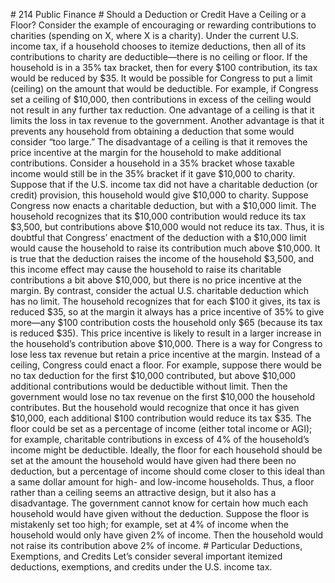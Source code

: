 \# 214 Public Finance # Should a Deduction or Credit Have a Ceiling or a Floor? Consider the example of encouraging or rewarding contributions to charities (spending on X, where X is a charity). Under the current U.S. income tax, if a household chooses to itemize deductions, then all of its contributions to charity are deductible—there is no ceiling or floor. If the household is in a 35% tax bracket, then for every $100 contribution, its tax would be reduced by $35. It would be possible for Congress to put a limit (ceiling) on the amount that would be deductible. For example, if Congress set a ceiling of $10,000, then contributions in excess of the ceiling would not result in any further tax reduction. One advantage of a ceiling is that it limits the loss in tax revenue to the government. Another advantage is that it prevents any household from obtaining a deduction that some would consider “too large.” The disadvantage of a ceiling is that it removes the price incentive at the margin for the household to make additional contributions. Consider a household in a 35% bracket whose taxable income would still be in the 35% bracket if it gave $10,000 to charity. Suppose that if the U.S. income tax did not have a charitable deduction (or credit) provision, this household would give $10,000 to charity. Suppose Congress now enacts a charitable deduction, but with a $10,000 limit. The household recognizes that its $10,000 contribution would reduce its tax $3,500, but contributions above $10,000 would not reduce its tax. Thus, it is doubtful that Congress’ enactment of the deduction with a $10,000 limit would cause the household to raise its contribution much above $10,000. It is true that the deduction raises the income of the household $3,500, and this income effect may cause the household to raise its charitable contributions a bit above $10,000, but there is no price incentive at the margin. By contrast, consider the actual U.S. charitable deduction which has no limit. The household recognizes that for each $100 it gives, its tax is reduced $35, so at the margin it always has a price incentive of 35% to give more—any $100 contribution costs the household only $65 (because its tax is reduced $35). This price incentive is likely to result in a larger increase in the household’s contribution above $10,000. There is a way for Congress to lose less tax revenue but retain a price incentive at the margin. Instead of a ceiling, Congress could enact a floor. For example, suppose there would be no tax deduction for the first $10,000 contributed, but above $10,000 additional contributions would be deductible without limit. Then the government would lose no tax revenue on the first $10,000 the household contributes. But the household would recognize that once it has given $10,000, each additional $100 contribution would reduce its tax $35. The floor could be set as a percentage of income (either total income or AGI); for example, charitable contributions in excess of 4% of the household’s income might be deductible. Ideally, the floor for each household should be set at the amount the household would have given had there been no deduction, but a percentage of income should come closer to this ideal than a same dollar amount for high- and low-income households. Thus, a floor rather than a ceiling seems an attractive design, but it also has a disadvantage. The government cannot know for certain how much each household would have given without the deduction. Suppose the floor is mistakenly set too high; for example, set at 4% of income when the household would only have given 2% of income. Then the household would not raise its contribution above 2% of income. # Particular Deductions, Exemptions, and Credits Let’s consider several important itemized deductions, exemptions, and credits under the U.S. income tax.